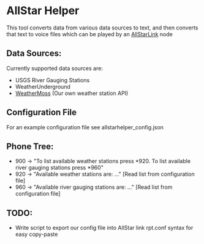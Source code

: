 # AllStar Helper
This tool converts data from various data sources to text, and then converts that text to voice files which can be played by an [AllStarLink](https://www.allstarlink.org/) node

## Data Sources:
Currently supported data sources are:
* USGS River Gauging Stations
* WeatherUnderground
* [WeatherMoss](https://github.com/ValleyCamp/WeatherMoss/) (Our own weather station API)

## Configuration File
For an example configuration file see allstarhelper_config.json


## Phone Tree:
* 900 -> "To list available weather stations press *920. To list available river gauging stations press *960"
* 920 -> "Available weather stations are: ..." [Read list from configuration file]
* 960 -> "Available river gauging stations are: ..." [Read list from configuration file]


## TODO:
* Write script to export our config file into AllStar link rpt.conf syntax for easy copy-paste
